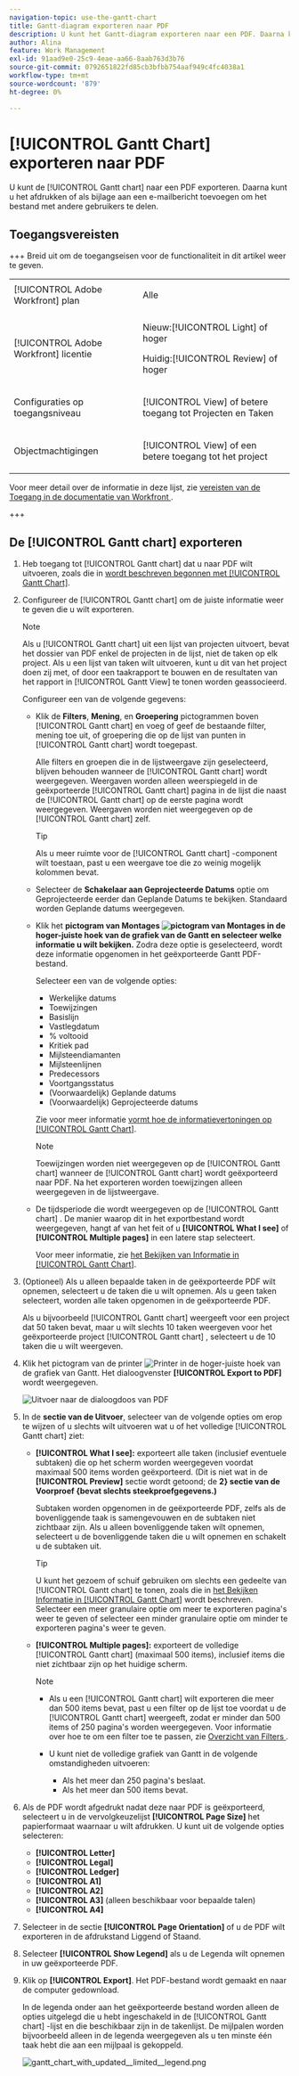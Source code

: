 ```yaml
---
navigation-topic: use-the-gantt-chart
title: Gantt-diagram exporteren naar PDF
description: U kunt het Gantt-diagram exporteren naar een PDF. Daarna kunt u het afdrukken of als bijlage aan een e-mailbericht toevoegen om het bestand met andere gebruikers te delen.
author: Alina
feature: Work Management
exl-id: 91aad9e0-25c9-4eae-aa66-8aab763d3b76
source-git-commit: 0792651822fd85cb3bfbb754aaf949c4fc4038a1
workflow-type: tm+mt
source-wordcount: '879'
ht-degree: 0%

---
```


# [!UICONTROL Gantt Chart] exporteren naar PDF

<!--Audited: 5/2025-->

U kunt de [!UICONTROL Gantt chart] naar een PDF exporteren. Daarna kunt u het afdrukken of als bijlage aan een e-mailbericht toevoegen om het bestand met andere gebruikers te delen.

## Toegangsvereisten

+++ Breid uit om de toegangseisen voor de functionaliteit in dit artikel weer te geven.

<table style="table-layout:auto"> 
 <col> 
 <col> 
 <tbody> 
  <tr> 
   <td role="rowheader">[!UICONTROL Adobe Workfront] plan</td> 
   <td> <p>Alle </p> </td> 
  </tr> 
  <tr> 
   <td role="rowheader">[!UICONTROL Adobe Workfront] licentie</td> 
   <td> <p>Nieuw:[!UICONTROL Light] of hoger</p>
   <p>Huidig:[!UICONTROL Review] of hoger</p> </td> 
  </tr> 
  <tr> 
   <td role="rowheader">Configuraties op toegangsniveau</td> 
   <td> <p>[!UICONTROL View] of betere toegang tot Projecten en Taken</p> </td> 
  </tr> 
  <tr> 
   <td role="rowheader">Objectmachtigingen</td> 
   <td> <p>[!UICONTROL View] of een betere toegang tot het project</p> </td> 
  </tr> 
 </tbody> 
</table>

Voor meer detail over de informatie in deze lijst, zie [ vereisten van de Toegang in de documentatie van Workfront ](/help/quicksilver/administration-and-setup/add-users/access-levels-and-object-permissions/access-level-requirements-in-documentation.md).

+++

## De [!UICONTROL Gantt chart] exporteren

1. Heb toegang tot [!UICONTROL Gantt chart] dat u naar PDF wilt uitvoeren, zoals die in [ wordt beschreven begonnen met [!UICONTROL Gantt Chart]](../../../manage-work/gantt-chart/use-the-gantt-chart/get-started-with-gantt.md).
1. Configureer de [!UICONTROL Gantt chart] om de juiste informatie weer te geven die u wilt exporteren.

   >[!NOTE]
   >
   >Als u [!UICONTROL Gantt chart] uit een lijst van projecten uitvoert, bevat het dossier van PDF enkel de projecten in de lijst, niet de taken op elk project. Als u een lijst van taken wilt uitvoeren, kunt u dit van het project doen zij met, of door een taakrapport te bouwen en de resultaten van het rapport in [!UICONTROL Gantt View] te tonen worden geassocieerd.

   Configureer een van de volgende gegevens:

   * Klik de **Filters**, **Mening**, en **Groepering** pictogrammen boven [!UICONTROL Gantt chart] en voeg of geef de bestaande filter, mening toe uit, of groepering die op de lijst van punten in [!UICONTROL Gantt chart] wordt toegepast.

     Alle filters en groepen die in de lijstweergave zijn geselecteerd, blijven behouden wanneer de [!UICONTROL Gantt chart] wordt weergegeven. Weergaven worden alleen weerspiegeld in de geëxporteerde [!UICONTROL Gantt chart] pagina in de lijst die naast de [!UICONTROL Gantt chart] op de eerste pagina wordt weergegeven. Weergaven worden niet weergegeven op de [!UICONTROL Gantt chart] zelf.

     >[!TIP]
     >
     >Als u meer ruimte voor de [!UICONTROL Gantt chart] -component wilt toestaan, past u een weergave toe die zo weinig mogelijk kolommen bevat.

   * Selecteer de **Schakelaar aan Geprojecteerde Datums** optie om Geprojecteerde eerder dan Geplande Datums te bekijken. Standaard worden Geplande datums weergegeven.

   * Klik het **pictogram van Montages ![ pictogram van Montages ](assets/settings-icon.png) in de hoger-juiste hoek van de grafiek van de Gantt en selecteer welke informatie u wilt bekijken.** Zodra deze optie is geselecteerd, wordt deze informatie opgenomen in het geëxporteerde Gantt PDF-bestand.

     Selecteer een van de volgende opties:

      * Werkelijke datums
      * Toewijzingen
      * Basislijn
      * Vastlegdatum
      * % voltooid
      * Kritiek pad
      * Mijlsteendiamanten
      * Mijlsteenlijnen
      * Predecessors
      * Voortgangsstatus
      * (Voorwaardelijk) Geplande datums
      * (Voorwaardelijk) Geprojecteerde datums

     Zie voor meer informatie   [ vormt hoe de informatievertoningen op [!UICONTROL Gantt Chart]](../../../manage-work/gantt-chart/use-the-gantt-chart/configure-info-on-gantt-chart.md).

     >[!NOTE]
     >
     > Toewijzingen worden niet weergegeven op de [!UICONTROL Gantt chart] wanneer de [!UICONTROL Gantt chart] wordt geëxporteerd naar PDF. Na het exporteren worden toewijzingen alleen weergegeven in de lijstweergave.

   * De tijdsperiode die wordt weergegeven op de [!UICONTROL Gantt chart] . De manier waarop dit in het exportbestand wordt weergegeven, hangt af van het feit of u **[!UICONTROL What I see]** of **[!UICONTROL Multiple pages]** in een latere stap selecteert.

     Voor meer informatie, zie [ het Bekijken van Informatie in [!UICONTROL Gantt Chart]](../../../manage-work/gantt-chart/use-the-gantt-chart/view-info-in-gantt.md).



1. (Optioneel) Als u alleen bepaalde taken in de geëxporteerde PDF wilt opnemen, selecteert u de taken die u wilt opnemen. Als u geen taken selecteert, worden alle taken opgenomen in de geëxporteerde PDF.

   Als u bijvoorbeeld [!UICONTROL Gantt chart] weergeeft voor een project dat 50 taken bevat, maar u wilt slechts 10 taken weergeven voor het geëxporteerde project [!UICONTROL Gantt chart] , selecteert u de 10 taken die u wilt weergeven.

1. Klik het pictogram van de printer ![ Printer ](assets/printer-icon.png) in de hoger-juiste hoek van de grafiek van Gantt.
Het dialoogvenster **[!UICONTROL Export to PDF]** wordt weergegeven.

   ![ Uitvoer naar de dialoogdoos van PDF ](assets/exported-gantt-ui-350x225.png)

1. In de **sectie van de Uitvoer**, selecteer van de volgende opties om erop te wijzen of u slechts wilt uitvoeren wat u of het volledige [!UICONTROL Gantt chart] ziet:

   * **[!UICONTROL What I see]:** exporteert alle taken (inclusief eventuele subtaken) die op het scherm worden weergegeven voordat maximaal 500 items worden geëxporteerd. (Dit is niet wat in de **[!UICONTROL Preview]** sectie wordt getoond; de **2} sectie van de Voorproef {bevat slechts steekproefgegevens.)**

     Subtaken worden opgenomen in de geëxporteerde PDF, zelfs als de bovenliggende taak is samengevouwen en de subtaken niet zichtbaar zijn. Als u alleen bovenliggende taken wilt opnemen, selecteert u de bovenliggende taken die u wilt opnemen en schakelt u de subtaken uit.

     >[!TIP]
     >
     >U kunt het gezoem of schuif gebruiken om slechts een gedeelte van [!UICONTROL Gantt chart] te tonen, zoals die in [ het Bekijken Informatie in [!UICONTROL Gantt Chart]](../../../manage-work/gantt-chart/use-the-gantt-chart/view-info-in-gantt.md) wordt beschreven. Selecteer een meer granulaire optie om meer te exporteren pagina&#39;s weer te geven of selecteer een minder granulaire optie om minder te exporteren pagina&#39;s weer te geven.


   * **[!UICONTROL Multiple pages]:** exporteert de volledige [!UICONTROL Gantt chart] (maximaal 500 items), inclusief items die niet zichtbaar zijn op het huidige scherm.

     >[!NOTE]
     >
     >* Als u een [!UICONTROL Gantt chart] wilt exporteren die meer dan 500 items bevat, past u een filter op de lijst toe voordat u de [!UICONTROL Gantt chart] weergeeft, zodat er minder dan 500 items of 250 pagina&#39;s worden weergegeven. Voor informatie over hoe te om een filter toe te passen, zie [ Overzicht van Filters ](../../../reports-and-dashboards/reports/reporting-elements/filters-overview.md).
     >
     >
     >* U kunt niet de volledige grafiek van Gantt in de volgende omstandigheden uitvoeren:
     >   
     >   * Als het meer dan 250 pagina&#39;s beslaat.
     >   * Als het meer dan 500 items bevat.


1. Als de PDF wordt afgedrukt nadat deze naar PDF is geëxporteerd, selecteert u in de vervolgkeuzelijst **[!UICONTROL Page Size]** het papierformaat waarnaar u wilt afdrukken.
U kunt uit de volgende opties selecteren:

   * **[!UICONTROL Letter]**
   * **[!UICONTROL Legal]**
   * **[!UICONTROL Ledger]**
   * **[!UICONTROL A1]**
   * **[!UICONTROL A2]**
   * **[!UICONTROL A3]** (alleen beschikbaar voor bepaalde talen)
   * **[!UICONTROL A4]**
1. Selecteer in de sectie **[!UICONTROL Page Orientation]** of u de PDF wilt exporteren in de afdrukstand Liggend of Staand.
1. Selecteer **[!UICONTROL Show Legend]** als u de Legenda wilt opnemen in uw geëxporteerde PDF.
1. Klik op **[!UICONTROL Export]**. Het PDF-bestand wordt gemaakt en naar de computer gedownload.

   In de legenda onder aan het geëxporteerde bestand worden alleen de opties uitgelegd die u hebt ingeschakeld in de [!UICONTROL Gantt chart] -lijst en die beschikbaar zijn in de takenlijst. De mijlpalen worden bijvoorbeeld alleen in de legenda weergegeven als u ten minste één taak hebt die aan een mijlpaal is gekoppeld.

   ![ gantt_chart_with_updated__limited__legend.png ](assets/gantt-chart-with-updated--limited--legend-350x271.png)

